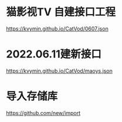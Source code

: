 # 猫影视TV 自建接口工程

https://kvymin.github.io/CatVod/0607.json


# 2022.06.11建新接口

https://kvymin.github.io/CatVod/maoys.json

# 导入存储库

https://github.com/new/import
